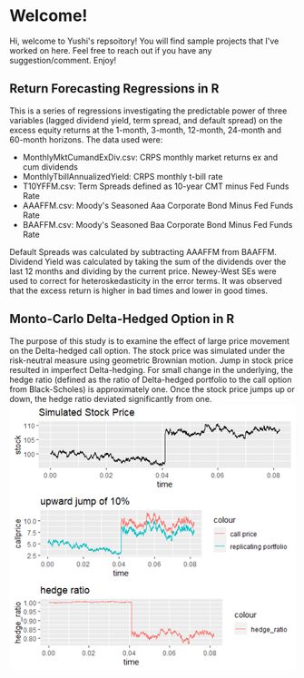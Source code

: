 # Welcome! 
Hi, welcome to Yushi's repsoitory! You will find sample projects that I've worked on here. Feel free to reach out if you have any suggestion/comment. Enjoy! 

 
## Return Forecasting Regressions in R
This is a series of regressions investigating the predictable power of three variables (lagged dividend yield, term spread, and default spread) on the excess equity returns at the 1-month, 3-month, 12-month, 24-month and 60-month horizons. The data used were:
 - MonthlyMktCumandExDiv.csv: CRPS monthly market returns ex and cum dividends
 - MonthlyTbillAnnualizedYield: CRPS monthly t-bill rate
 - T10YFFM.csv: Term Spreads defined as 10-year CMT minus Fed Funds Rate 
 - AAAFFM.csv: Moody's Seasoned Aaa Corporate Bond Minus Fed Funds Rate
 - BAAFFM.csv: Moody's Seasoned Baa Corporate Bond Minus Fed Funds Rate

Default Spreads was calculated by subtracting AAAFFM from BAAFFM.
Dividend Yield was calculated by taking the sum of the dividends over the last 12 months and dividing by the current price.
Newey-West SEs were used to correct for heteroskedasticity in the error terms.
It was observed that the excess return is higher in bad times and lower in good times. 

## Monto-Carlo Delta-Hedged Option in R
The purpose of this study is to examine the effect of large price movement on the Delta-hedged call option. The stock price was simulated under the risk-neutral measure using geometric Brownian motion. Jump in stock price resulted in imperfect Delta-hedging. For small change in the underlying, the hedge ratio (defined as the ratio of Delta-hedged portfolio to the call option from Black-Scholes) is approximately one. Once the stock price jumps up or down, the hedge ratio deviated significantly from one. 
![Sample Simulation](https://github.com/globalize9/Yushi-Wei/blob/master/Delta_Hedge_Upward_Jump10.png)
